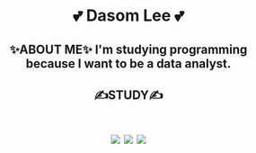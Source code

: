 
<h1 align="center"> 💕 Dasom Lee 💕</h1>

<h2 align="center">
✨ABOUT ME✨
I'm studying programming because I want to be a data analyst.
</h2>


<h2 align="center">
✍STUDY✍
</h2>

<h1 align="center">
<img src="https://img.shields.io/badge/Python-3766AB?style=flat-square&logo=Python&logoColor=white"/></a>
<img src="https://img.shields.io/badge/R-276DC3?style=flat-square&logo=Python&logoColor=white"/></a>
<img src="https://img.shields.io/badge/MySQL-4479A1?style=flat-square&logo=Python&logoColor=white"/></a>
</h1>



<!--
**somidaaa/somidaaa** is a ✨ _special_ ✨ repository because its `README.md` (this file) appears on your GitHub profile.


